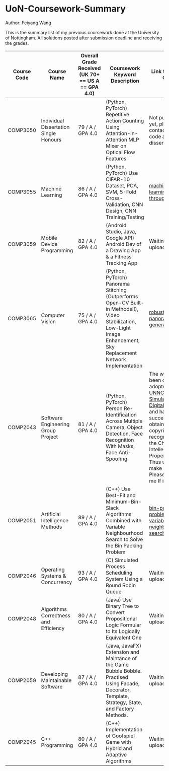 # UoN-Coursework-Summary





Author: Feiyang Wang

This is the summary list of my previous coursework done at the University of Nottingham. All solutions posted after submission deadline and receiving the grades.



| Course Code | Course Name                            | Overall Grade Received (UK 70+ == US A == GPA 4.0) | Coursework Keyword Description                                                                                                                                          | Link to Source Code                                                                                                                                                                                                                      |
| ----------- | -------------------------------------- | -------------------------------------------------- | ----------------------------------------------------------------------------------------------------------------------------------------------------------------------- | ---------------------------------------------------------------------------------------------------------------------------------------------------------------------------------------------------------------------------------------- |
| COMP3050    | Individual Dissertation Single Honours | 79 / A / GPA 4.0                                   | (Python, PyTorch) Repetitive Action Counting Using Attention-in-Attention MLP Mixer on Optical Flow Features                                                            | Not published yet, please contact me for code and dissertation                                                                                                                                                                           |
| COMP3055    | Machine Learning                       | 86 / A / GPA 4.0                                   | (Python, PyTorch) Use CIFAR-10 Dataset, PCA, SVM, 5-Fold Cross-Validation, CNN Design, CNN Training/Testing                                                             | [machine-learning-walk-through](https://github.com/fy916/machine-learning-walk-through)   |
| COMP3059    | Mobile Device Programming              | 82 / A / GPA 4.0                                   | (Android Studio, Java, Google API) Android Dev of a Drawing App & a Fitness Tracking App                                                                                | Waiting to be uploaded                                                                                                                                                                                                                   |
| COMP3065    | Computer Vision                        | 75 / A / GPA 4.0                                   | (Python, PyTorch) Panorama Stitching (Outperforms Open-CV Built-in Methods!!), Video Stabilization, Low-Light Image Enhancement, Sky Replacement Network Implementation | [robust-panorama-generator](https://github.com/fy916/panorama-generator)                                                                                                                                                                                                                  |
| COMP2043    | Software Engineering Group Project     | 81 / A / GPA 4.0                                   | (Python, PyTorch) Person Re-Identification Across Multiple Camera, Object Detection, Face Recognition With Masks, Face Anti-Spoofing                                    | The work has been officially adopted by [UNNC Intelligent Simulation and Digital Port Lab](https://www.nottingham.edu.cn/en/science-engineering/departments-schools/cs/research/aiop/aiop-isdp.aspx) and has successfully obtained copyright recognition from the China Intellectual Property Office. Thus unable to make it public. Please contact me If interested. |
| COMP2051    | Artificial Intelligence Methods        | 89 / A / GPA 4.0                                   | (C++) Use Best-Fit and Minimum-Bin-Slack Algorithms Combined with Variable Neighbourhood Search to Solve the Bin Packing Problem                                        | [bin-packing-problem-variable-neighbourhood-search](https://github.com/fy916/bin-packing-problem-variable-neighbourhood-search)                                                                                                          |
| COMP2046    | Operating Systems & Concurrency        | 93 / A / GPA 4.0                                   | (C) Simulated Process Scheduling System Using a Round Robin Queue                                                                                                       | Waiting to be uploaded                                                                                                                                                                                                                   |
| COMP2048    | Algorithms Correctness and Efficiency  | 80 / A / GPA 4.0                                   | (Java) Use Binary Tree to Convert Propositional Logic Formular to Its Logically Equivalent One                                                                          | Waiting to be uploaded                                                                                                                                                                                                                   |
| COMP2059    | Developing Maintainable Software       | 87 / A / GPA 4.0                                   | (Java, JavaFX) Extension and Maintance of the Game Bubble Bobble. Practised Using Facade, Decorator, Template, Strategy, State, and Factory Methods.                    | Waiting to be uploaded                                                                                                                                                                                                                   |
| COMP2045    | C++ Programming                        | 80 / A / GPA 4.0                                   | (C++) Implementation of Goofspiel Game with Hybrid and Adaptive Algorithms                                                                                              | Waiting to be uploaded                                                                                                                                                                                                                   |

